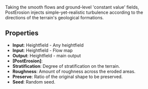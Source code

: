 

Taking the smooth flows and ground-level 'constant value' fields, PostErosion injects simple-yet-realistic turbulence according to the directions of the terrain's geological formations.

## Properties
- **Input**: Heightfield - Any heightfield
- **Input**: Heightfield - Flow map
- **Output**: Heightfield - main output
- **[PostErosion]**: 
- **Stratification**: Degree of stratification on the terrain.
- **Roughness**: Amount of roughness across the eroded areas.
- **Preserve**: Ratio of the original shape to be preserved.
- **Seed**: Random seed.




